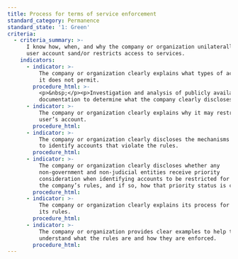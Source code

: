 ```yaml
---
title: Process for terms of service enforcement
standard_category: Permanence
standard_state: '1: Green'
criteria:
  - criteria_summary: >-
      I know how, when, and why the company or organization unilaterally closes
      user account sand/or restricts access to services.
    indicators:
      - indicator: >-
          The company or organization clearly explains what types of activities
          it does not permit.
        procedure_html: >-
          <p>&nbsp;</p><p>Investigation and analysis of publicly available
          documentation to determine what the company clearly discloses.</p>
      - indicator: >-
          The company or organization clearly explains why it may restrict a
          user’s account.
        procedure_html:
      - indicator: >-
          The company or organization clearly discloses the mechanisms it uses
          to identify accounts that violate the rules.
        procedure_html:
      - indicator: >-
          The company or organization clearly discloses whether any
          non-government and non-judicial entities receive priority
          consideration when identifying accounts to be restricted for violating
          the company’s rules, and if so, how that priority status is conferred.
        procedure_html:
      - indicator: >-
          The company or organization clearly explains its process for enforcing
          its rules.
        procedure_html:
      - indicator: >-
          The company or organization provides clear examples to help the user
          understand what the rules are and how they are enforced.
        procedure_html:
---
```


